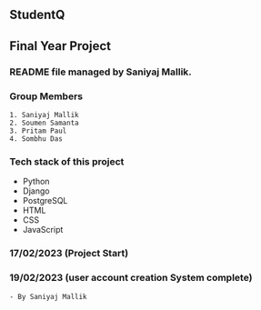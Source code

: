 ## StudentQ

## Final Year Project
### README file managed by Saniyaj Mallik.

### Group Members 
    1. Saniyaj Mallik
    2. Soumen Samanta
    3. Pritam Paul
    4. Sombhu Das
   
### Tech stack of this project
  - Python
  - Django
  - PostgreSQL
  - HTML
  - CSS
  - JavaScript
 
### 17/02/2023 (Project Start)

### 19/02/2023 (user account creation System complete)
    - By Saniyaj Mallik
  
